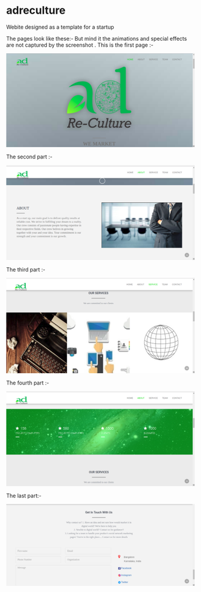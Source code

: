 # adreculture
Webite designed as a template for a startup

The pages look like these:-
But mind it the animations and special effects are not captured by the screenshot .
This is the first page :-

![alt text](https://raw.githubusercontent.com/regostar/adreculture/master/images/index_page.png)


The second part :-


![alt text](https://raw.githubusercontent.com/regostar/adreculture/master/images/about_page.png)




The third part :-

![alt text](https://raw.githubusercontent.com/regostar/adreculture/master/images/services_page.png)




The fourth part :-


![alt text](https://raw.githubusercontent.com/regostar/adreculture/master/images/three_page.png)



The last part:-


![alt text](https://raw.githubusercontent.com/regostar/adreculture/master/images/last_page.png)
